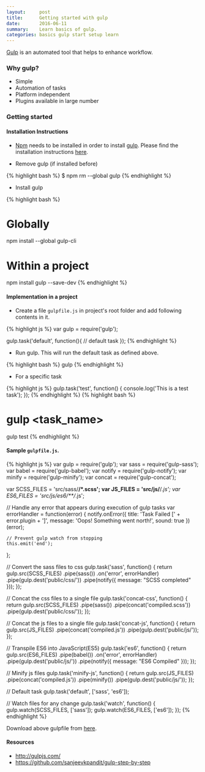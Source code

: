 ```yaml
---
layout:     post
title:      Getting started with gulp
date:       2016-06-11
summary:    Learn basics of gulp.
categories: basics gulp start setup learn
---
```


<a href="http://gulpjs.com/" target="_blank">Gulp</a> is an automated tool that helps to enhance workflow.

### Why gulp?

- Simple
- Automation of tasks
- Platform independent
- Plugins available in large number

### Getting started

#### Installation Instructions

- <a href="http://npmjs.com/" target="_blank">Npm</a> needs to be installed in order to install <a href="http://gulpjs.com/" target="_blank">gulp</a>. Please find the installation instructions <a href="{{site.baseurl}}/install-node-and-npm/" target="_blank">here</a>.

- Remove gulp (if installed before)

{% highlight bash %}
$ npm rm --global gulp
{% endhighlight %}

- Install gulp

{% highlight bash %}
# Globally
npm install --global gulp-cli

# Within a project
npm install gulp --save-dev
{% endhighlight %}

#### Implementation in a project

- Create a file `gulpfile.js` in project's root folder and add following contents in it.

{% highlight js %}
var gulp = require('gulp');

gulp.task('default', function(){
    // default task
});
{% endhighlight %}

- Run gulp. This will run the default task as defined above.

{% highlight bash %}
gulp
{% endhighlight %}

- For a specific task

{% highlight js %}
gulp.task('test', function() {
    console.log('This is a test task');
});
{% endhighlight %}
{% highlight bash %}
# gulp <task_name>
gulp test
{% endhighlight %}

#### Sample `gulpfile.js`.

{% highlight js %}
var gulp = require('gulp');
var sass = require('gulp-sass');
var babel = require('gulp-babel');
var notify = require('gulp-notify');
var minify = require('gulp-minify');
var concat = require('gulp-concat');

var SCSS_FILES = 'src/sass/**/*.scss';
var JS_FILES = 'src/js/**/*.js';
var ES6_FILES = 'src/js/es6/**/*.js';

// Handle any error that appears during execution of gulp tasks
var errorHandler = function(error) {
    notify.onError({
        title: 'Task Failed [' + error.plugin + ']',
        message: 'Oops! Something went north!',
        sound: true
    })(error);

    // Prevent gulp watch from stopping
    this.emit('end');
};

// Convert the sass files to css
gulp.task('sass', function() {
    return gulp.src(SCSS_FILES)
        .pipe(sass())
        .on('error', errorHandler)
        .pipe(gulp.dest('public/css/'))
        .pipe(notify({
            message: "SCSS completed"
        }));
});

// Concat the css files to a single file
gulp.task('concat-css', function() {
    return gulp.src(SCSS_FILES)
        .pipe(sass())
        .pipe(concat('compiled.scss'))
        .pipe(gulp.dest('public/css/'));
});

// Concat the js files to a single file
gulp.task('concat-js', function() {
    return gulp.src(JS_FILES)
        .pipe(concat('compiled.js'))
        .pipe(gulp.dest('public/js/'));
});

// Transpile ES6 into JavaScript(ES5)
gulp.task('es6', function() {
    return gulp.src(ES6_FILES)
        .pipe(babel())
        .on('error', errorHandler)
        .pipe(gulp.dest('public/js/'))
        .pipe(notify({
            message: "ES6 Compiled"
        }));
});

// Minify js files
gulp.task('minify-js', function() {
    return gulp.src(JS_FILES)
        .pipe(concat('compiled.js'))
        .pipe(minify())
        .pipe(gulp.dest('public/js/'));
});

// Default task
gulp.task('default', ['sass', 'es6']);

// Watch files for any change
gulp.task('watch', function() {
    gulp.watch(SCSS_FILES, ['sass']);
    gulp.watch(ES6_FILES, ['es6']);
});
{% endhighlight %}

Download above gulpfile from <a href="https://gist.github.com/sanjeevkpandit/38e690d8c1625ee1486fa13e3d554700" target="_blank">here</a>.

#### Resources
* <a href="http://gulpjs.com/" target="_blank">http://gulpjs.com/</a>
* <a href="https://github.com/sanjeevkpandit/gulp-step-by-step" target="_blank">https://github.com/sanjeevkpandit/gulp-step-by-step</a>
